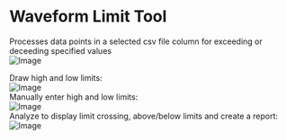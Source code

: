 # Waveform Limit Tool
Processes data points in a selected csv file column for exceeding or deceeding specified values<br>
![Image](https://github.com/user-attachments/assets/869be3f2-73b2-4f82-820a-a61611e6ea75)<br>


Draw high and low limits:<br>
![Image](https://github.com/user-attachments/assets/e022d43f-89e3-4a2d-928d-84ea34c18069)<br>
Manually enter high and low limits:<br>
![Image](https://github.com/user-attachments/assets/d5952086-bf73-4e1a-8188-6e51759bd977)<br>
Analyze to display limit crossing, above/below limits and create a report:<br>
![Image](https://github.com/user-attachments/assets/0f9c7d62-927b-47de-a9a5-3d87ab480ce5)<br>
